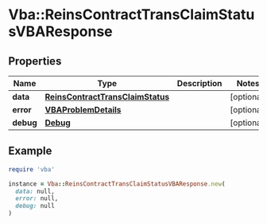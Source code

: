 # Vba::ReinsContractTransClaimStatusVBAResponse

## Properties

| Name | Type | Description | Notes |
| ---- | ---- | ----------- | ----- |
| **data** | [**ReinsContractTransClaimStatus**](ReinsContractTransClaimStatus.md) |  | [optional] |
| **error** | [**VBAProblemDetails**](VBAProblemDetails.md) |  | [optional] |
| **debug** | [**Debug**](Debug.md) |  | [optional] |

## Example

```ruby
require 'vba'

instance = Vba::ReinsContractTransClaimStatusVBAResponse.new(
  data: null,
  error: null,
  debug: null
)
```

